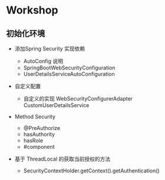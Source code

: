 # Workshop

## 初始化环境

* 添加Spring Security 实现依赖

    * AutoConfig 说明
    * SpringBootWebSecurityConfiguration
    * UserDetailsServiceAutoConfiguration
    
* 自定义配置 
    
    * 自定义的实现 WebSecurityConfigurerAdapter CustomUserDetailsService

* Method Security

    * @PreAuthorize 
    * hasAuthority 
    * hasRole 
    * \#component
    
* 基于 ThreadLocal 的获取当前授权的方法
    
    * SecurityContextHolder.getContext().getAuthentication()